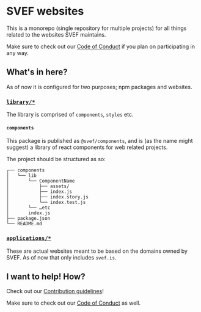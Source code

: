 # SVEF websites

This is a monorepo (single repository for multiple projects) for all things related to the websites SVEF maintains.

Make sure to check out our [Code of Conduct]() if you plan on participating in any way.

## What's in here?

As of now it is configured for two purposes; npm packages and websites.

### [`library/*`]()

The library is comprised of `components`, `styles` etc.

#### `components`

This package is published as `@svef/components`, and is (as the name might suggest) a library of react components for web related projects.

The project should be structured as so:

```
┌── components
│   └── lib
│       └── ComponentName
│           ├── assets/
│           ├── index.js
│           ├── index.story.js
│           └── index.test.js
│       └── …etc
│       index.js
├── package.json
└── README.md
```

### [`applications/*`]()

These are actual websites meant to be based on the domains owned by SVEF. As of now that only includes `svef.is`.

## I want to help! How?

Check out our [Contribution guidelines]()!

Make sure to check out our [Code of Conduct]() as well.

<!--Make sure to not edit below this line, unless intentionally updating links 🙃 🙏 -->

[`applications/*`]: applications/
[`library/*`]: library/
[contribution guidelines]: .github/CONTRIBUTING.md
[code of conduct]: .github/CODE_OF_CONDUCT.md
